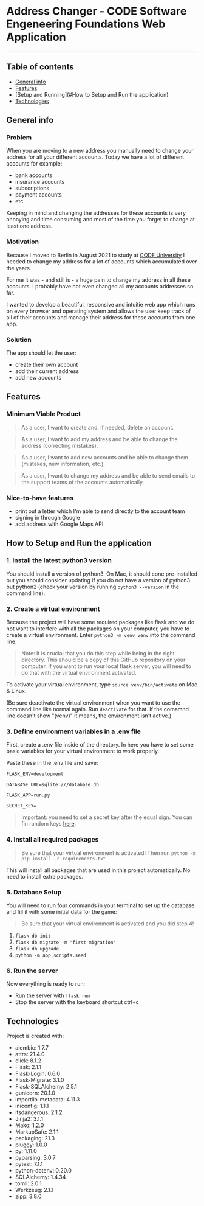 # Address Changer - CODE Software Engeneering Foundations Web Application
---
## Table of contents
* [General info](#general-info)
* [Features](#features)
* [Setup and Running](#How to Setup and Run the application)
* [Technologies](#technologies)

## General info
### Problem

When you are moving to a new address you manually need to change your address for all your different accounts. Today we have a lot of different accounts for example:

* bank accounts
* insurance accounts
* subscriptions
* payment accounts
* etc.

Keeping in mind and changing the addresses for these accounts is very annoying and time consuming and most of the time you forget to change at least one address.
### Motivation

Because I moved to Berlin in August 2021 to study at [CODE University](https://code.berlin "CODE University website") I needed to change my address for a lot of accounts which accumulated over the years. 

For me it was - and still is - a huge pain to change my address in all these accounts. I probably have not even changed all my accounts addresses so far.

I wanted to develop a beautiful, responsive and intuitie web app which runs on every browser and operating system and allows the user keep track of all of their accounts and manage their address for these accounts from one app.

### Solution

The app should let the user:
* create their own account
* add their current address
* add new accounts

## Features

### Minimum Viable Product

>As a user, I want to create and, if needed, delete an account.

>As a user, I want to add my address and be able to change the address (correcting mistakes). 

>As a user, I want to add new accounts and be able to change them (mistakes, new information, etc.).

>As a user, I want to change my address and be able to send emails to the support teams of the accounts automatically.

### Nice-to-have features

* print out a letter which I'm able to send directly to the account team
* signing in through Google
* add address with Google Maps API

## How to Setup and Run the application

### 1. Install the latest python3 version

You should install a version of python3. On Mac, it should cone pre-installed but you should consider updating if you do not have a version of python3 but python2 (check your version by running `python3 --version` in the command line).

### 2. Create a virtual environment

Because the project will have some required packages like flask and we do not want to interfere with all the packages on your computer, you have to create a virtual environment. Enter `python3 -m venv venv` into the command line.

> Note: It is crucial that you do this step while being in the right directory. This should be a copy of this GitHub repository on your computer.
If you want to run your local flask server, you will need to do that with the virtual environment activated.

To activate your virtual environment, type `source venv/bin/activate` on Mac & Linux.

(Be sure deactivate the virtual environment when you want to use the command line like normal again. Run `deactivate` for that. If the comamnd line doesn't show "(venv)" it means, the environment isn't active.)

### 3. Define environment variables in a .env file

First, create a .env file inside of the directory. In here you have to set some basic variables for your virtual environment to work properly.

Paste these in the .env file and save:

`FLASK_ENV=development`

`DATABASE_URL=sqlite:///database.db`

`FLASK_APP=run.py`

`SECRET_KEY=`

> Important: you need to set a secret key after the equal sign. You can fin random keys [here](https://randomkeygen.com).
### 4. Install all required packages

> Be sure that your virtual environment is activated!
Then run `python -m pip install -r requirements.txt`

This will install all packages that are used in this project automatically. No need to install extra packages.

### 5. Database Setup

You will need to run four commands in your terminal to set up the database and fill it with some initial data for the game:

> Be sure that your virtual environment is activated and you did step 4!
1. `flask db init`
2. `flask db migrate -m 'first migration'`
3. `flask db upgrade`
4. `python -m app.scripts.seed`

### 6. Run the server

Now everything is ready to run:

* Run the server with `flask run`
* Stop the server with the keyboard shortcut ctrl+c

## Technologies
Project is created with:
* alembic: 1.7.7
* attrs: 21.4.0
* click: 8.1.2
* Flask: 2.1.1
* Flask-Login: 0.6.0
* Flask-Migrate: 3.1.0
* Flask-SQLAlchemy: 2.5.1
* gunicorn: 20.1.0
* importlib-metadata: 4.11.3
* iniconfig: 1.1.1
* itsdangerous: 2.1.2
* Jinja2: 3.1.1
* Mako: 1.2.0
* MarkupSafe: 2.1.1
* packaging: 21.3
* pluggy: 1.0.0
* py: 1.11.0
* pyparsing: 3.0.7
* pytest: 7.1.1
* python-dotenv: 0.20.0
* SQLAlchemy: 1.4.34
* tomli: 2.0.1
* Werkzeug: 2.1.1
* zipp: 3.8.0